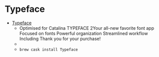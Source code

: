 # Typeface
- [Typeface](https://typefaceapp.com/)
  -  Optimised for Catalina TYPEFACE 2Your all-new favorite font app Focused on fonts Powerful organization Streamlined workflow Including Thank you for your purchase!
  - 
  - `brew cask install Typeface`
